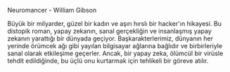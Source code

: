 Neuromancer - William Gibson

Büyük bir milyarder, güzel bir kadın ve aşırı hırslı bir hacker'ın hikayesi. Bu distopik roman, yapay zekanın, sanal gerçekliğin ve insanlaşmış yapay zekanın yarattığı bir dünyada geçiyor. Başkarakterlerimiz, dünyanın her yerinde örümcek ağı gibi yayılan bilgisayar ağlarına bağlıdır ve birbirleriyle sanal olarak etkileşime geçerler. Ancak, bir yapay zeka, ölümcül bir virüsle tehdit edildiğinde, bu üçlü onu kurtarmak için tehlikeli bir göreve atılır.
